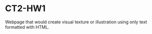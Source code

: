 # CT2-HW1
Webpage that would create visual texture or illustration using only text formatted with HTML.
